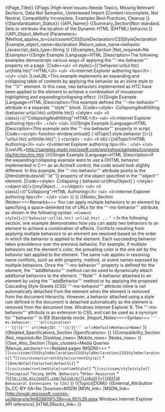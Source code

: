 {{Page_Title}}
{{Flags
|High-level issues=Needs Topics, Missing Relevant Sections, Data Not Semantic, Unreviewed Import
|Content=Incomplete, Not Neutral, Compatibility Incomplete, Examples Best Practices, Cleanup
}}
{{Standardization_Status}}
{{API_Name}}
{{Summary_Section|Non standard. Sets or retrieves the location of the Dynamic HTML (DHTML) behavior.}}
{{API_Object_Method
|Parameters=
|Method_applies_to=css/cssom/CSSStyleDeclaration/CSSStyleDeclaration
|Example_object_name=declaration
|Return_value_name=behavior
|Javascript_data_type=String
}}
{{Examples_Section
|Not_required=No
|Examples={{Single Example
|Language=HTML
|Description=The following examples demonstrate various ways of applying the '''-ms-behavior''' property on a page.
|Code=&lt;ul&gt;
  &lt;li style{{=}}"behavior:url(ul.htc) url(hilite.htc)"&gt;HTML&lt;/li&gt;
  &lt;ul&gt;
      &lt;li&gt;Internet Explorer authoring tips&lt;/li&gt;
	  :
  &lt;/ul&gt;
&lt;/ul&gt;
|LiveURL=This example implements an expanding and collapsing table of contents by applying the behavior as an inline style to the '''li''' element. In this case, two behaviors implemented as HTC have been applied to the element to achieve a combination of mouseover highlighting and expanding/collapsing effect.
}}{{Single Example
|Language=HTML
|Description=This example defines the '''-ms-behavior''' attribute in a separate 					'''style''' block.
|Code=&lt;style&gt;
   .CollapsingAndHiliting {behavior:url(ul.htc) url(hilite.htc)} 
&lt;/style&gt;
&lt;ul&gt;
  &lt;li class{{=}}"CollapsingAndHiliting"&gt;HTML&lt;/li&gt;
  &lt;ul&gt;
      &lt;li&gt;Internet Explorer authoring tips&lt;/li&gt;
	  :
  &lt;/ul&gt;
&lt;/ul&gt;
}}{{Single Example
|Language=HTML
|Description=This example sets the '''-ms-behavior''' property in script.
|Code=&lt;script&gt;
   function window.onload()
   {
      idTopic1.style.behavior {{=}} "url(ul.htc) url(hilite.htc)";
   }
&lt;/script&gt;
 :
&lt;ul&gt;
  &lt;li id{{=}}idTopic1&gt;HTML Authoring&lt;/li&gt;
  &lt;ul&gt;
      &lt;li&gt;Internet Explorer authoring tips&lt;/li&gt;
	  :
  &lt;/ul&gt;
&lt;/ul&gt;
|LiveURL=http://samples.msdn.microsoft.com/workshop/samples/components/htc/toc/toc.htm
}}{{Single Example
|Language=HTML
|Description=If the expanding/collapsing example were to use a DHTML behavior implemented in C++ as an ActiveX control, the code would look slightly different. In this example, the '''-ms-behavior''' attribute points to the [[html/attributes/id|'''id''']] property of the object specified in the '''object''' element.
|Code=&lt;style&gt;
   .Collapsing { behavior:url(#myObject) }
&lt;/style&gt;
&lt;object id{{=}}myObject ... &gt;&lt;/object&gt;
&lt;ul&gt;
  &lt;li class{{=}}"Collapsing"&gt;HTML Authoring&lt;/li&gt;
  &lt;ul&gt;
      &lt;li&gt;Internet Explorer authoring tips&lt;/li&gt;
	  :
  &lt;/ul&gt;
&lt;/ul&gt;
}}
}}
{{Notes_Section
|Notes====Remarks===
You can apply multiple behaviors to an element by specifying a space-delimited list of URLs for the '''-ms-behavior''' attribute, as shown in the following syntax:
 <code>&lt;element style{{=}}"behavior:url(a1.htc) url(a2.htc) ..." &gt;</code>
In the following section, one example demonstrates how you can apply two behaviors to an element to achieve a combination of effects. Conflicts resulting from applying multiple behaviors to an element are resolved based on the order in which the behavior is applied to the element. Each succeeding behavior takes precedence over the previous behavior. For example, if multiple behaviors set the element's color, the prevailing color is the one set by the behavior last applied to the element. The same rule applies in resolving name conflicts, such as with property, method, or event names exposed by multiple behaviors.
Once the '''-ms-behavior''' property is defined for the element, the '''addBehavior''' method can be used to dynamically attach additional behaviors to the element.
'''Note'''  A behavior attached to an element by using the '''addBehavior''' method or by applying the proposed Cascading Style Sheets (CSS) '''-ms-behavior''' attribute inline is not automatically detached from the element when the element is removed from the document hierarchy. However, a behavior attached using a style rule defined in the document is detached automatically as the element is removed from the document tree.
Windows Internet Explorer 8. The '''-ms-behavior''' attribute is an extension to CSS, and can be used as a synonym for '''behavior''' in IE8 Standards mode.
|Import_Notes====Syntax===
<code>'''-ms-behavior: '''url(sLocation) '''{{!}}''' url(#objID) '''{{!}}''' url(#default#behaviorName)</code>
}}
{{Related_Specifications_Section
|Specifications=
}}
{{Compatibility_Section
|Not_required=No
|Desktop_rows=
|Mobile_rows=
|Notes_rows=
}}
{{See_Also_Section
|Topic_clusters=Media Queries
|Manual_sections====Related pages (MSDN)===
*<code>[[css/cssom/CSSStyleDeclaration/CSSStyleDeclaration|CSSStyleDeclaration]]</code>
*<code>[[css/cssom/currentStyle|currentStyle]]</code>
*<code>[[dom/defaultSelected|defaults]]</code>
*<code>[[css/cssom/runtimeStyle|runtimeStyle]]</code>
*<code>[[css/cssom/style|style]]</code>
*<code>Conceptual</code>
*<code>Using DHTML Behaviors</code>
*<code>Other Resources</code>
*<code>[http://go.microsoft.com/fwlink/p/?linkid{{=}}203734 Behavioral Extensions to CSS]</code>
}}
{{Topics|DOM}}
{{External_Attribution
|Is_CC-BY-SA=No
|Sources=MSDN
|MDN_link=
|MSDN_link=[http://msdn.microsoft.com/en-us/library/ie/hh828809%28v=vs.85%29.aspx Windows Internet Explorer API reference]
|HTML5Rocks_link=
}}